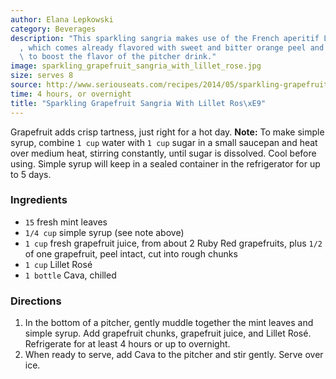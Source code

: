 ```yaml
---
author: Elana Lepkowski
category: Beverages
description: "This sparkling sangria makes use of the French aperitif Lillet Ros\xE9\
  , which comes already flavored with sweet and bitter orange peel and fruit liqueurs\
  \ to boost the flavor of the pitcher drink."
image: sparkling_grapefruit_sangria_with_lillet_rose.jpg
size: serves 8
source: http://www.seriouseats.com/recipes/2014/05/sparkling-grapefruit-sangria-lillet-rose-pitcher-drink-recipe.html
time: 4 hours, or overnight
title: "Sparkling Grapefruit Sangria With Lillet Ros\xE9"
---
```


Grapefruit adds crisp tartness, just right for a hot day. **Note:** To make simple syrup, combine `1 cup` water with `1 cup` sugar in a small saucepan and heat over medium heat, stirring constantly, until sugar is dissolved. Cool before using. Simple syrup will keep in a sealed container in the refrigerator for up to 5 days.

### Ingredients

* `15` fresh mint leaves
* `1/4 cup` simple syrup (see note above)
* `1 cup` fresh grapefruit juice, from about 2 Ruby Red grapefruits, plus `1/2` of one grapefruit, peel intact, cut into rough chunks
* `1 cup` Lillet Rosé
* `1 bottle` Cava, chilled

### Directions

1. In the bottom of a pitcher, gently muddle together the mint leaves and simple syrup. Add grapefruit chunks, grapefruit juice, and Lillet Rosé. Refrigerate for at least 4 hours or up to overnight.
2. When ready to serve, add Cava to the pitcher and stir gently. Serve over ice.